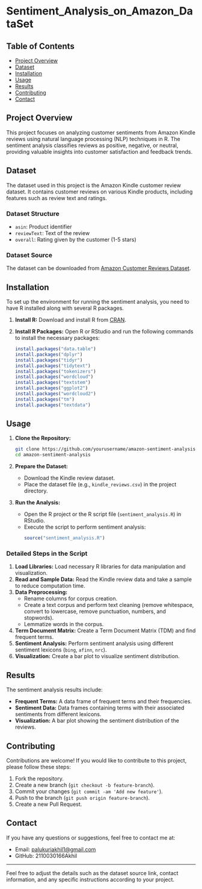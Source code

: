 # Sentiment_Analysis_on_Amazon_DataSet


## Table of Contents
- [Project Overview](#project-overview)
- [Dataset](#dataset)
- [Installation](#installation)
- [Usage](#usage)
- [Results](#results)
- [Contributing](#contributing)
- [Contact](#contact)

## Project Overview
This project focuses on analyzing customer sentiments from Amazon Kindle reviews using natural language processing (NLP) techniques in R. The sentiment analysis classifies reviews as positive, negative, or neutral, providing valuable insights into customer satisfaction and feedback trends.

## Dataset
The dataset used in this project is the Amazon Kindle customer review dataset. It contains customer reviews on various Kindle products, including features such as review text and ratings.

### Dataset Structure
- `asin`: Product identifier
- `reviewText`: Text of the review
- `overall`: Rating given by the customer (1-5 stars)

### Dataset Source
The dataset can be downloaded from [Amazon Customer Reviews Dataset](https://registry.opendata.aws/amazon-reviews/).

## Installation
To set up the environment for running the sentiment analysis, you need to have R installed along with several R packages.

1. **Install R:** Download and install R from [CRAN](https://cran.r-project.org/).

2. **Install R Packages:** Open R or RStudio and run the following commands to install the necessary packages:
    ```R
    install.packages("data.table")
    install.packages("dplyr")
    install.packages("tidyr")
    install.packages("tidytext")
    install.packages("tokenizers")
    install.packages("wordcloud")
    install.packages("textstem")
    install.packages("ggplot2")
    install.packages("wordcloud2")
    install.packages("tm")
    install.packages("textdata")
    ```

## Usage
1. **Clone the Repository:**
   ```bash
   git clone https://github.com/yourusername/amazon-sentiment-analysis.git
   cd amazon-sentiment-analysis
   ```

2. **Prepare the Dataset:**
   - Download the Kindle review dataset.
   - Place the dataset file (e.g., `kindle_reviews.csv`) in the project directory.

3. **Run the Analysis:**
   - Open the R project or the R script file (`sentiment_analysis.R`) in RStudio.
   - Execute the script to perform sentiment analysis:
     ```R
     source("sentiment_analysis.R")
     ```

### Detailed Steps in the Script
1. **Load Libraries:** Load necessary R libraries for data manipulation and visualization.
2. **Read and Sample Data:** Read the Kindle review data and take a sample to reduce computation time.
3. **Data Preprocessing:**
   - Rename columns for corpus creation.
   - Create a text corpus and perform text cleaning (remove whitespace, convert to lowercase, remove punctuation, numbers, and stopwords).
   - Lemmatize words in the corpus.
4. **Term Document Matrix:** Create a Term Document Matrix (TDM) and find frequent terms.
5. **Sentiment Analysis:** Perform sentiment analysis using different sentiment lexicons (`bing`, `afinn`, `nrc`).
6. **Visualization:** Create a bar plot to visualize sentiment distribution.

## Results
The sentiment analysis results include:
- **Frequent Terms:** A data frame of frequent terms and their frequencies.
- **Sentiment Data:** Data frames containing terms with their associated sentiments from different lexicons.
- **Visualization:** A bar plot showing the sentiment distribution of the reviews.

## Contributing
Contributions are welcome! If you would like to contribute to this project, please follow these steps:
1. Fork the repository.
2. Create a new branch (`git checkout -b feature-branch`).
3. Commit your changes (`git commit -am 'Add new feature'`).
4. Push to the branch (`git push origin feature-branch`).
5. Create a new Pull Request.


## Contact
If you have any questions or suggestions, feel free to contact me at:
- Email: palukuriakhil1@gmail.com
- GitHub: 2110030166Akhil

---

Feel free to adjust the details such as the dataset source link, contact information, and any specific instructions according to your project.

